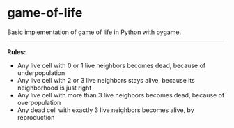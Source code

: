# game-of-life
Basic implementation of game of life in Python with pygame.

-----
**Rules:**
* Any live cell with 0 or 1 live neighbors becomes dead, because of underpopulation
* Any live cell with 2 or 3 live neighbors stays alive, because its neighborhood is just right
* Any live cell with more than 3 live neighbors becomes dead, because of overpopulation
* Any dead cell with exactly 3 live neighbors becomes alive, by reproduction
